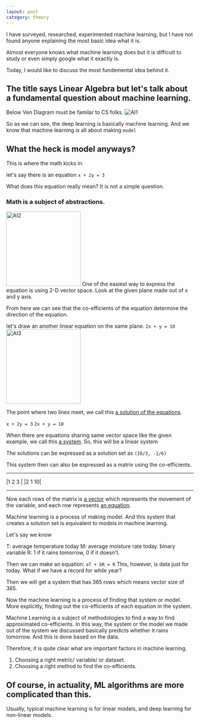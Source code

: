 ```yaml
---
layout: post
category: theory
---
```


I have surveyed, researched, experimented machine learning, but I have not found anyone explaining the most basic idea what it is.

Almost everyone knows what machine learning does but it is difficult to study or even simply google what it exactly is.

Today, I would like to discuss the most fundemental idea behind it.

## The title says Linear Algebra but let's talk about a fundamental question about machine learning.

Below Ven Diagram must be familar to CS folks.
<img src="{{site.url}}/assets/images/theory/AI1.png" width="auto" height="auto" alt="AI1">

So as we can see, the deep learning is basically machine learning.
And we know that machine learning is all about making `model`

## What the heck is model anyways?

This is where the math kicks in.

let's say there is an equation
`x + 2y = 3`

What does this equation really mean?
It is not a simple question.

### Math is a subject of abstractions.
<img src="{{site.url}}/assets/images/theory/AI2.png" width="200" height="200" alt="AI2">
One of the easiest way to express the equation is using 2-D vector space.
Look at the given plane made out of x and y axis.

From here we can see that the co-efficients of the equation determine the direction of the equation.

let's draw an another linear equation on the same plane.
`2x + y = 10`
<img src="{{site.url}}/assets/images/theory/AI3.png" width="200" height="200" alt="AI3">

The point where two lines meet, we call this <span style="text-decoration:underline">a solution of the equations</span>.

`x + 2y = 3`
`2x + y = 10`

When there are equations sharing same vector space like the given example, we call this <span style="text-decoration:underline">a system</span>.
So, this will be a linear system

The solutions can be expressed as a solution set as `(10/3, -1/6)`

This system then can also be expressed as a matrix using the co-efficients.
---       ---
|1 2  3 |
|2 1  10|
---       ---

Now each rows of the matrix is <span style="text-decoration:underline">a vector</span> which represents the movement of the variable, and each row represents <span style="text-decoration:underline">an equation</span>.

Machine learning is a process of making model.
And this system that creates a solution set is equivalent to models in machine learning.

Let's say we know 

T: average temperature today
M: average moisture rate today. 
binary variable R: 1 if it rains tomorrow, 0 if it doesn't.

Then we can make an equation: `aT + bR = R`
This, however, is data just for today.
What if we have a record for while year?

Then we will get a system that has 365 rows which means vector size of 365.

Now the machine learning is a process of finding that system or model.
More explicitly, finding out the co-efficients of each equation in the system.

Machine Learning is a subject of methodologies to find a way to find approximated co-efficients.
In this way, the system or the model we made out of the system we discussed basically predicts whether it rains tomorrow. And this is done based on the data.

Therefore, it is quite clear what are important factors in machine learning.
1) Choosing a right metric/ variable/ or dataset.
2) Choosing a right method to find the co-efficients.

## Of course, in actuality, ML algorithms are more complicated than this.

Usually, typical machine learning is for linear models, and deep learning for non-linear models.

